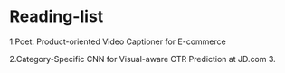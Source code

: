 # Reading-list
1.Poet: Product-oriented Video Captioner for E-commerce

2.Category-Specific CNN for Visual-aware CTR Prediction at JD.com
3.
